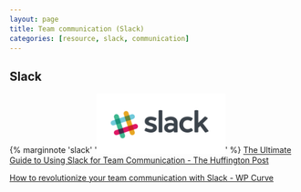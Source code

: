 ```yaml
---
layout: page
title: Team communication (Slack)
categories: [resource, slack, communication]
---
```


## Slack

{% marginnote 'slack' '<a href="https://inls718.slack.com/" target="_blank"><img src="/assets/img/logos/slack.png" width="225"></a>' %}
<a href="http://www.huffingtonpost.com/james-carbary/the-ultimate-guide-to-usi_b_7574232.html" target="_blank">The Ultimate Guide to Using Slack for Team Communication - The Huffington Post</a>

<a href="https://wpcurve.com/slack-for-team-communication/" target="_blank">How to revolutionize your team communication with Slack - WP Curve</a>